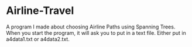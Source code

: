 # Airline-Travel
A program I made about choosing Airline Paths using Spanning Trees.
When you start the program, it will ask you to put in a text file. Either put in a4data1.txt or a4data2.txt.
